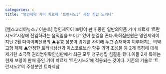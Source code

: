 ```yaml
---
categories: c
title: "명인제약 기미 치료제 ‘트란시노2’ 시장 진입 노리나"
---
```

[헬스코리아뉴스 / 이순호] 명인제약이 보령이 판매 중인 일반의약품 기미 치료제 ‘트란시노2’시장에 진입하려는 움직임을 보이고 있어 눈길을 끈다.특허심판원은 명인제약이 지난 2월 다이이찌산쿄의 ▲유효 성분이 경계를 사이에 두고 존재하여 이루어지는 의약 고형 제제 ▲안정한 트라넥삼산과 아스코르브산 함유 의약 조성물 등 2개 특허에 대해 제기한 소극적 권리범위확인심판에서 최근 모두 청구성립 심결을 했다.이들 2개 특허는 현재 보령이 판매 중인 기미 치료제 ‘트란시노2’에 적용되는 것이다. 기존의 기술로 ‘트란시노2’의 주성분인 트라넥삼